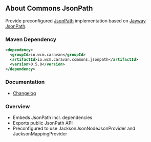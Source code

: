 ## About Commons JsonPath

Provide preconfigured [JsonPath](http://goessner.net/articles/JsonPath/) implementation based on [Jayway JsonPath](https://github.com/jayway/JsonPath).


### Maven Dependency

```xml
<dependency>
  <groupId>io.wcm.caravan</groupId>
  <artifactId>io.wcm.caravan.commons.jsonpath</artifactId>
  <version>0.5.0</version>
</dependency>
```

### Documentation

* [Changelog][changelog]


[changelog]: changes-report.html


### Overview

* Embeds JsonPath incl. dependencies
* Exports public JsonPath API
* Preconfigured to use JacksonJsonNodeJsonProvider and JacksonMappingProvider
